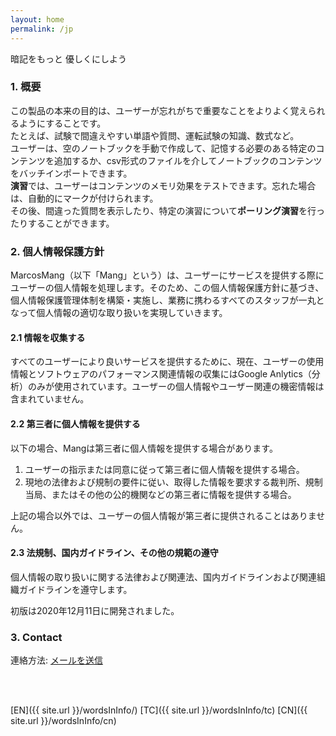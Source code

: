 ```yaml
---
layout: home
permalink: /jp
---
```


暗記をもっと 優しくにしよう

<!--#### 快速索引

- <a href="#summary">概要</a>
- <a href="#guide">使用教程</a>
- <a href="#privacy">隐私政策</a>
- <a href="#contact">联系我们</a>
- <a href="#notice">通知</a>-->

<h3 id="summary">1. 概要
</h3>

この製品の本来の目的は、ユーザーが忘れがちで重要なことをよりよく覚えられるようにすることです。<br>
たとえば、試験で間違えやすい単語や質問、運転試験の知識、数式など。 <br>
ユーザーは、空のノートブックを手動で作成して、記憶する必要のある特定のコンテンツを追加するか、csv形式のファイルを介してノートブックのコンテンツをバッチインポートできます。 <br>
**演習**では、ユーザーはコンテンツのメモリ効果をテストできます。忘れた場合は、自動的にマークが付けられます。 <br>
その後、間違った質問を表示したり、特定の演習について**ポーリング演習**を行ったりすることができます。

<!--
<h3 id="guide">使用教程
</h3>

#### 1. 笔记本的创建和配置

1. 通过本地CSV文件导入
2. 
#### 2. 练习开始
-->

<h3 id="privacy">2. 個人情報保護方針
</h3>

MarcosMang（以下「Mang」という）は、ユーザーにサービスを提供する際にユーザーの個人情報を処理します。そのため、この個人情報保護方針に基づき、個人情報保護管理体制を構築・実施し、業務に携わるすべてのスタッフが一丸となって個人情報の適切な取り扱いを実現していきます。

#### 2.1 情報を収集する
すべてのユーザーにより良いサービスを提供するために、現在、ユーザーの使用情報とソフトウェアのパフォーマンス関連情報の収集にはGoogle Anlytics（分析）のみが使用されています。ユーザーの個人情報やユーザー関連の機密情報は含まれていません。

#### 2.2 第三者に個人情報を提供する
以下の場合、Mangは第三者に個人情報を提供する場合があります。

1. ユーザーの指示または同意に従って第三者に個人情報を提供する場合。
2. 現地の法律および規制の要件に従い、取得した情報を要求する裁判所、規制当局、またはその他の公的機関などの第三者に情報を提供する場合。

上記の場合以外では、ユーザーの個人情報が第三者に提供されることはありません。

#### 2.3 法規制、国内ガイドライン、その他の規範の遵守
個人情報の取り扱いに関する法律および関連法、国内ガイドラインおよび関連組織ガイドラインを遵守します。

初版は2020年12月11日に開発されました。

<h3 id="contact">3. Contact
</h3>

連絡方法: <a href="mailto:lingfengmarskey@gmail.com?subject=WordsIn アドバイザリー">メールを送信</a>

<br>
<br>

[EN]({{ site.url }}/wordsInInfo/)
[TC]({{ site.url }}/wordsInInfo/tc)
[CN]({{ site.url }}/wordsInInfo/cn)

<!--<h3 id="notice">4. 通知
</h3>
-->
<!--<h5 id="qa">常见问题</h5>
>  csv文件的格式要求?
> > 文件格式要求如下
-->
